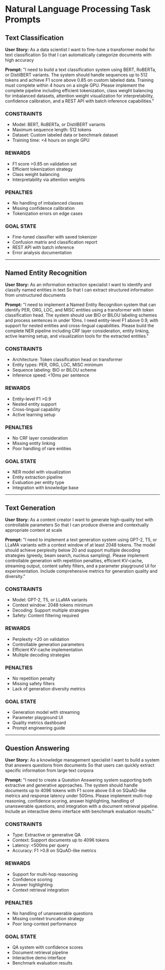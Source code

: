 # Natural Language Processing Task Prompts

## Text Classification

**User Story:**
As a data scientist
I want to fine-tune a transformer model for text classification
So that I can automatically categorize documents with high accuracy

**Prompt:**
"I need to build a text classification system using BERT, RoBERTa, or DistilBERT variants. The system should handle sequences up to 512 tokens and achieve F1 score above 0.85 on custom labeled data. Training must complete within 4 hours on a single GPU. Please implement the complete pipeline including efficient tokenization, class weight balancing for imbalanced datasets, attention weight visualization for interpretability, confidence calibration, and a REST API with batch inference capabilities."

### CONSTRAINTS
- Model: BERT, RoBERTa, or DistilBERT variants
- Maximum sequence length: 512 tokens
- Dataset: Custom labeled data or benchmark dataset
- Training time: <4 hours on single GPU

### REWARDS
- F1 score >0.85 on validation set
- Efficient tokenization strategy
- Class weight balancing
- Interpretability via attention weights

### PENALTIES
- No handling of imbalanced classes
- Missing confidence calibration
- Tokenization errors on edge cases

### GOAL STATE
- Fine-tuned classifier with saved tokenizer
- Confusion matrix and classification report
- REST API with batch inference
- Error analysis documentation

---

## Named Entity Recognition

**User Story:**
As an information extraction specialist
I want to identify and classify named entities in text
So that I can extract structured information from unstructured documents

**Prompt:**
"I need to implement a Named Entity Recognition system that can identify PER, ORG, LOC, and MISC entities using a transformer with token classification head. The system should use BIO or BILOU labeling schemes and process sentences in under 10ms. I need entity-level F1 above 0.9, with support for nested entities and cross-lingual capabilities. Please build the complete NER pipeline including CRF layer consideration, entity linking, active learning setup, and visualization tools for the extracted entities."

### CONSTRAINTS
- Architecture: Token classification head on transformer
- Entity types: PER, ORG, LOC, MISC minimum
- Sequence labeling: BIO or BILOU scheme
- Inference speed: <10ms per sentence

### REWARDS
- Entity-level F1 >0.9
- Nested entity support
- Cross-lingual capability
- Active learning setup

### PENALTIES
- No CRF layer consideration
- Missing entity linking
- Poor handling of rare entities

### GOAL STATE
- NER model with visualization
- Entity extraction pipeline
- Evaluation per entity type
- Integration with knowledge base

---

## Text Generation

**User Story:**
As a content creator
I want to generate high-quality text with controllable parameters
So that I can produce diverse and contextually appropriate content at scale

**Prompt:**
"I need to implement a text generation system using GPT-2, T5, or LLaMA variants with a context window of at least 2048 tokens. The model should achieve perplexity below 20 and support multiple decoding strategies (greedy, beam search, nucleus sampling). Please implement controllable generation with repetition penalties, efficient KV-cache, streaming output, content safety filters, and a parameter playground UI for experimentation. Include comprehensive metrics for generation quality and diversity."

### CONSTRAINTS
- Model: GPT-2, T5, or LLaMA variants
- Context window: 2048 tokens minimum
- Decoding: Support multiple strategies
- Safety: Content filtering required

### REWARDS
- Perplexity <20 on validation
- Controllable generation parameters
- Efficient KV-cache implementation
- Multiple decoding strategies

### PENALTIES
- No repetition penalty
- Missing safety filters
- Lack of generation diversity metrics

### GOAL STATE
- Generation model with streaming
- Parameter playground UI
- Quality metrics dashboard
- Prompt engineering guide

---

## Question Answering

**User Story:**
As a knowledge management specialist
I want to build a system that answers questions from documents
So that users can quickly extract specific information from large text corpora

**Prompt:**
"I need to create a Question Answering system supporting both extractive and generative approaches. The system should handle documents up to 4096 tokens with F1 score above 0.8 on SQuAD-like metrics and response latency under 500ms. Please implement multi-hop reasoning, confidence scoring, answer highlighting, handling of unanswerable questions, and integration with a document retrieval pipeline. Include an interactive demo interface with benchmark evaluation results."

### CONSTRAINTS
- Type: Extractive or generative QA
- Context: Support documents up to 4096 tokens
- Latency: <500ms per query
- Accuracy: F1 >0.8 on SQuAD-like metrics

### REWARDS
- Support for multi-hop reasoning
- Confidence scoring
- Answer highlighting
- Context retrieval integration

### PENALTIES
- No handling of unanswerable questions
- Missing context truncation strategy
- Poor long-context performance

### GOAL STATE
- QA system with confidence scores
- Document retrieval pipeline
- Interactive demo interface
- Benchmark evaluation results